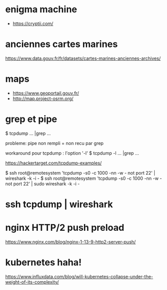 # enigma machine

* https://cryptii.com/

# anciennes cartes marines

https://www.data.gouv.fr/fr/datasets/cartes-marines-anciennes-archives/

# maps

* https://www.geoportail.gouv.fr/
* http://map.project-osrm.org/

# grep et pipe

$ tcpdump ... |grep ...

probleme:  pipe non rempli = non recu par grep

workaround pour tcpdump : l'option '-l'
$ tcpdump -l ... |grep ...


https://hackertarget.com/tcpdump-examples/

$ ssh root@remotesystem 'tcpdump -s0 -c 1000 -nn -w - not port 22' | wireshark -k -i -
$ ssh root@remotesystem 'tcpdump -s0 -c 1000 -nn -w - not port 22' | sudo wireshark -k -i -

# ssh tcpdump | wireshark

# nginx HTTP/2 push preload

https://www.nginx.com/blog/nginx-1-13-9-http2-server-push/

# kubernetes haha!

https://www.influxdata.com/blog/will-kubernetes-collapse-under-the-weight-of-its-complexity/

